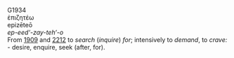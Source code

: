 <body>
  <p>G1934<br>  ἐπιζητέω  <br> epizēteō  <br><i>ep-eed‘-zay-teh‘-o </i><br>From <a href="g1909.htm">1909</a> and <a href="g2212.htm">2212</a>  to <i>search</i> (<i>inquire</i>) <i>for</i>; intensively to <i>demand</i>, to <i>crave:</i> - desire, enquire, seek (after, for).<br></p>
 </body>